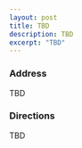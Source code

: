 ```yaml
---
layout: post
title: TBD
description: TBD
excerpt: "TBD"
---
```

### Address
TBD

### Directions
TBD

